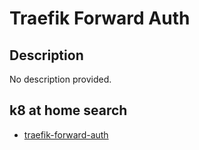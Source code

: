 # Traefik Forward Auth

## Description

No description provided.

## k8 at home search

- [traefik-forward-auth](https://nanne.dev/k8s-at-home-search/#/traefik-forward-auth)
